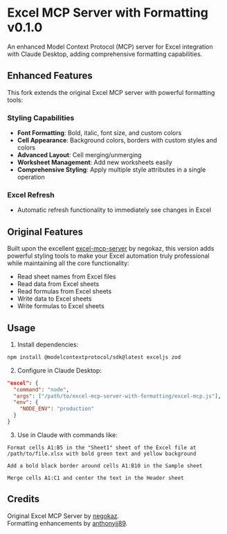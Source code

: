 # Excel MCP Server with Formatting v0.1.0

An enhanced Model Context Protocol (MCP) server for Excel integration with Claude Desktop, adding comprehensive formatting capabilities.

## Enhanced Features

This fork extends the original Excel MCP server with powerful formatting tools:

### Styling Capabilities
- **Font Formatting**: Bold, italic, font size, and custom colors
- **Cell Appearance**: Background colors, borders with custom styles and colors
- **Advanced Layout**: Cell merging/unmerging
- **Worksheet Management**: Add new worksheets easily
- **Comprehensive Styling**: Apply multiple style attributes in a single operation

### Excel Refresh
- Automatic refresh functionality to immediately see changes in Excel

## Original Features

Built upon the excellent [excel-mcp-server](https://github.com/negokaz/excel-mcp-server) by negokaz, this version adds powerful styling tools to make your Excel automation truly professional while maintaining all the core functionality:

- Read sheet names from Excel files
- Read data from Excel sheets
- Read formulas from Excel sheets
- Write data to Excel sheets
- Write formulas to Excel sheets

## Usage

1. Install dependencies:
```bash
npm install @modelcontextprotocol/sdk@latest exceljs zod
```

2. Configure in Claude Desktop:
```json
"excel": {
  "command": "node",
  "args": ["/path/to/excel-mcp-server-with-formatting/excel-mcp.js"],
  "env": {
    "NODE_ENV": "production"
  }
}
```

3. Use in Claude with commands like:
```
Format cells A1:B5 in the "Sheet1" sheet of the Excel file at /path/to/file.xlsx with bold green text and yellow background
```

```
Add a bold black border around cells A1:B10 in the Sample sheet
```

```
Merge cells A1:C1 and center the text in the Header sheet
```

## Credits

Original Excel MCP Server by [negokaz](https://github.com/negokaz).  
Formatting enhancements by [anthonyjj89](https://github.com/anthonyjj89).
